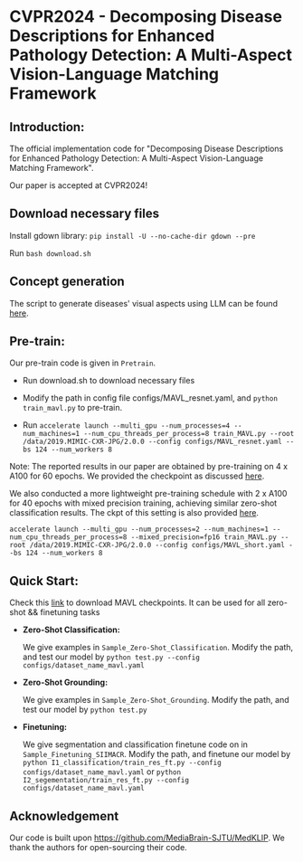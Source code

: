 # CVPR2024 - Decomposing Disease Descriptions for Enhanced Pathology Detection: A Multi-Aspect Vision-Language Matching Framework

## Introduction: 

The official implementation code for "Decomposing Disease Descriptions for Enhanced Pathology Detection: A Multi-Aspect Vision-Language Matching Framework".

Our paper is accepted at CVPR2024!
<!-- [**Paper Web**](https://chaoyi-wu.github.io/MedKLIP/) 

[**Arxiv Version**](https://arxiv.org/abs/2301.02228) -->

## Download necessary files
Install gdown library:
```pip install -U --no-cache-dir gdown --pre```

Run ```bash download.sh```

## Concept generation

The script to generate diseases' visual aspects using LLM can be found [here](Pretrain/concept_gen/concept_init.ipynb).

## Pre-train:

Our pre-train code is given in ```Pretrain```. 
* Run download.sh to download necessary files
* Modify the path in config file configs/MAVL_resnet.yaml, and ```python train_mavl.py``` to pre-train.

* Run `accelerate launch --multi_gpu --num_processes=4 --num_machines=1 --num_cpu_threads_per_process=8 train_MAVL.py --root /data/2019.MIMIC-CXR-JPG/2.0.0 --config configs/MAVL_resnet.yaml --bs 124 --num_workers 8`

Note: The reported results in our paper are obtained by pre-training on 4 x A100 for 60 epochs. We provided the checkpoint as discussed [here](Pretrain/data_file/DATA_Prepare.md).

We also conducted a more lightweight pre-training schedule with 2 x A100 for 40 epochs with mixed precision training, achieving similar zero-shot classification results. The ckpt of this setting is also provided [here](Pretrain/data_file/DATA_Prepare.md).

```
accelerate launch --multi_gpu --num_processes=2 --num_machines=1 --num_cpu_threads_per_process=8 --mixed_precision=fp16 train_MAVL.py --root /data/2019.MIMIC-CXR-JPG/2.0.0 --config configs/MAVL_short.yaml --bs 124 --num_workers 8
```

## Quick Start:
Check this [link](Pretrain/data_file/DATA_Prepare.md) to download MAVL checkpoints. It can be used for all zero-shot && finetuning tasks 

* **Zero-Shot Classification:**
    
    We give examples in ```Sample_Zero-Shot_Classification```. Modify the path, and test our model by ```python test.py --config configs/dataset_name_mavl.yaml```
* **Zero-Shot Grounding:**
    
    We give examples in ```Sample_Zero-Shot_Grounding```. Modify the path, and test our model by ```python test.py```
* **Finetuning:**
    
    We give segmentation and classification finetune code on in ```Sample_Finetuning_SIIMACR```. Modify the path, and finetune our model by ```python I1_classification/train_res_ft.py --config configs/dataset_name_mavl.yaml``` or ```python I2_segementation/train_res_ft.py --config configs/dataset_name_mavl.yaml```


## Acknowledgement
Our code is built upon https://github.com/MediaBrain-SJTU/MedKLIP. We thank the authors for open-sourcing their code.